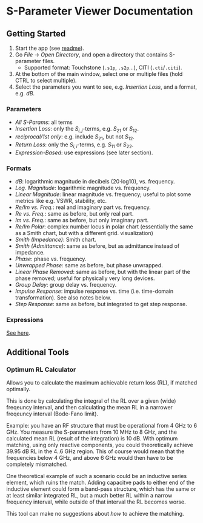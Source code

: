 S-Parameter Viewer Documentation
================================


Getting Started
---------------

1. Start the app (see [readme](../README.md)).
2. Go *File* → *Open Directory*, and open a directory that contains S-parameter files.
    - Supported format: Touchstone (`.s1p`, `.s2p`...), CITI (`.cti`/`.citi`).
3. At the bottom of the main window, select one or multiple files (hold CTRL to select multiple).
4. Select the parameters you want to see, e.g. *Insertion Loss*, and a format, e.g. *dB*.

### Parameters

- *All S-Params*: all terms
- *Insertion Loss*: only the $S_{i,j}$-terms, e.g. $S_{21}$ or $S_{12}$.
- *reciprocal/1st only*: e.g. include $S_{21}$, but not $S_{12}$.
- *Return Loss*: only the $S_{i,i}$-terms, e.g. $S_{11}$ or $S_{22}$.
- *Expression-Based*: use expressions (see later section).

### Formats
- *dB*: logarithmic magnitude in decibels (20⋅log10), vs. frequency.
- *Log. Magnitude*: logarithmic magnitude vs. frequency.
- *Linear Magnitude*: linear magnitude vs. frequency; useful to plot some metrics like e.g. VSWR, stability, etc.
- *Re/Im vs. Freq.*: real and imaginary part vs. frequency.
- *Re vs. Freq.*: same as before, but only real part.
- *Im vs. Freq.*: same as before, but only imaginary part.
- *Re/Im Polar*: complex number locus in polar chart (essentially the same as a Smith chart, but with a different grid. visualization)
- *Smith (Impedance)*: Smith chart.
- *Smith (Admittance)*: same as before, but as admittance instead of impedance.
- *Phase*: phase vs. frequency.
- *Unwrapped Phase*: same as before, but phase unwrapped.
- *Linear Phase Removed*: same as before, but with the linear part of the phase removed; useful for physically very long devices.
- *Group Delay*: group delay vs. frequency.
- *Impulse Response*: impulse response vs. time (i.e. time-domain transformation). See also notes below.
- *Step Response*: same as before, but integrated to get step response.

### Expressions

[See here](expressions.md).


Additional Tools
----------------

### Optimum RL Calculator

Allows you to calculate the maximum achievable return loss (RL), if matched optimally.

This is done by calculating the integral of the RL over a given (wide) freqeuncy interval, and then calculating the mean RL in a narrower freqeuncy interval (Bode-Fano limit).

Example: you have an RF structure that must be operational from 4 GHz to 6 GHz. You measure the S-parameters from 10 MHz to 8 GHz, and the calculated mean RL (result of the integration) is 10 dB. With optimum matching, using only reactive components, you could theoretically achieve 39.95 dB RL in the 4..6 GHz region. This of course would mean that the frequencies below 4 GHz, and above 6 GHz would then have to be completely mismatched.

One theoretical example of such a scenario could be an inductive series element, which ruins the match. Adding capacitve pads to either end of the inductive element could form a band-pass structure, which has the same or at least similar integrated RL, but a much better RL within a narrow frequency interval, while outside of that interval the RL becomes worse.

This tool can make no suggestions about *how* to achieve the matching.
